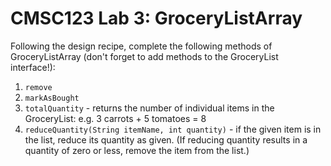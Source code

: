 # CMSC123 Lab 3: GroceryListArray

Following the design recipe, complete the following methods of GroceryListArray (don't forget to add methods to the GroceryList interface!):

1. `remove`
2. `markAsBought`
3. `totalQuantity` - returns the number of individual items in the GroceryList: e.g. 3 carrots + 5 tomatoes = 8
4. `reduceQuantity(String itemName, int quantity)` - if the given item is in the list, reduce its quantity as given. (If reducing quantity results in a quantity of zero or less, remove the item from the list.)
